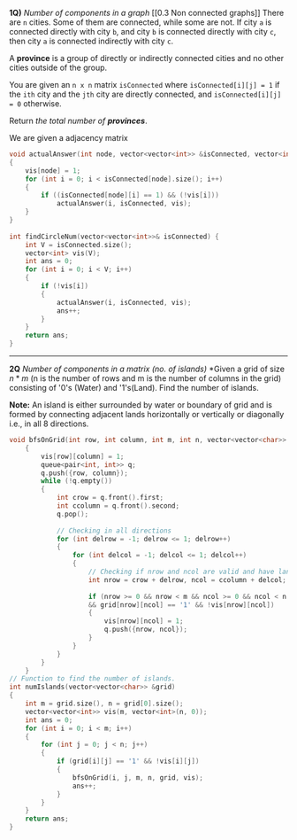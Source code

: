 **1Q)** *Number of components in a graph*  [[0.3 Non connected graphs]]
There are `n` cities. Some of them are connected, while some are not. If city `a` is connected directly with city `b`, and city `b` is connected directly with city `c`, then city `a` is connected indirectly with city `c`.

A **province** is a group of directly or indirectly connected cities and no other cities outside of the group.

You are given an `n x n` matrix `isConnected` where `isConnected[i][j] = 1` if the `ith` city and the `jth` city are directly connected, and `isConnected[i][j] = 0` otherwise.

Return _the total number of **provinces**_.

We are given a adjacency matrix
```cpp
void actualAnswer(int node, vector<vector<int>> &isConnected, vector<int> &vis)
{
	vis[node] = 1;
	for (int i = 0; i < isConnected[node].size(); i++)
	{
		if ((isConnected[node][i] == 1) && (!vis[i]))
			actualAnswer(i, isConnected, vis);
	}
}
    
int findCircleNum(vector<vector<int>>& isConnected) {
	int V = isConnected.size();
	vector<int> vis(V);
	int ans = 0;
	for (int i = 0; i < V; i++)
	{
		if (!vis[i])
		{
			actualAnswer(i, isConnected, vis);
			ans++;
		}
	}
	return ans;
}
```

<hr>

**2Q** *Number of components in a matrix (no. of islands)*
*Given a grid of size $n*m$ (n is the number of rows and m is the number of columns in the grid) consisting of '0's (Water) and '1's(Land). Find the number of islands.  
  
**Note:** An island is either surrounded by water or boundary of grid and is formed by connecting adjacent lands horizontally or vertically or diagonally i.e., in all 8 directions.

```cpp
void bfsOnGrid(int row, int column, int m, int n, vector<vector<char>> &grid, vector<vector<int>> &vis)
	{
		vis[row][column] = 1;
		queue<pair<int, int>> q;
		q.push({row, column});
		while (!q.empty())
		{
			int crow = q.front().first;
			int ccolumn = q.front().second;
			q.pop();
			
			// Checking in all directions
			for (int delrow = -1; delrow <= 1; delrow++)
			{
				for (int delcol = -1; delcol <= 1; delcol++)
				{
					// Checking if nrow and ncol are valid and have land at the position and also if it is previously visited or not.
					int nrow = crow + delrow, ncol = ccolumn + delcol;
					
					if (nrow >= 0 && nrow < m && ncol >= 0 && ncol < n 
					&& grid[nrow][ncol] == '1' && !vis[nrow][ncol])
					{
						vis[nrow][ncol] = 1;
						q.push({nrow, ncol});
					}
				}
			}
		}
	}
// Function to find the number of islands.
int numIslands(vector<vector<char>> &grid)
{
	int m = grid.size(), n = grid[0].size();
	vector<vector<int>> vis(m, vector<int>(n, 0));
	int ans = 0;
	for (int i = 0; i < m; i++)
	{
		for (int j = 0; j < n; j++)
		{
			if (grid[i][j] == '1' && !vis[i][j])
			{
				bfsOnGrid(i, j, m, n, grid, vis);
				ans++;
			}
		}
	}
	return ans;
}
```